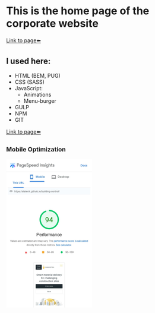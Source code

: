# This is the home page of the corporate website
[Link to page⬅️][link]
## I used here:
* HTML (BEM, PUG)
* CSS (SASS)
* JavaScript:
	* Animations
	* Menu-burger
* GULP
* NPM
* GIT

[Link to page⬅️][link]

### Mobile Optimization
<img src="img/page-speed.jpg" alt="img" style="height: 400px;">

[link]: https://steterik.github.io/building-control/